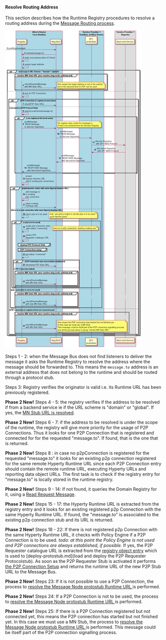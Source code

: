 #### Resolve Routing Address

This section describes how the Runtime Registry procedures to resolve a routing address during the [Message Routing process](bus-msg-routing).


![Address Resolution](resolve-routing-address.png)

Steps 1 - 2: when the Message Bus does not find listeners to deliver the message it asks the Runtime Registry to resolve the address where the message should be forwarded to. This means the `message.to` address is an external address that does not belong to the runtime and should be routed through a protocol stub.

Steps 3: Registry verifies the originator is valid i.e. its Runtime URL has been previously registered.

**Phase 2 New!** Steps 4 - 5: the registry verifies if the address to be resolved if from a backend service ie if the URL scheme is "domain" or "global". If yes, the [MN Stub URL is resolved](resolve-msg-node-address.md).

**Phase 2 New!** Steps 6 - 7: if the address to be resolved is under the scope of the runtime, the registry will give more priority for the usage of P2P Connections. Thus it looks for one P2P Connection that is registered and connected for for the requested "message.to". If found, that is the one that is returned.

**Phase 2 New!** Steps 8 : in case no p2pConnection is registered for the requested "message.to" it looks for an existing p2p connection registered for the same remote Hyperty Runtime URL since each P2P Connection entry should contain the remote runtime URL, executing Hyperty URLs and reporting data object URLs. The first task is to check if the registry entry for "message.to" is locally stored in the runtime registry.

  **Phase 2 New!** Steps 9 - 14: If not found, it queries the Domain Registry for it, using a [Read Request Message](../../messages/registration-messages.md#query-per-registry-data-object-url).

  **Phase 2 New!** Steps 15 - 17: the Hyperty Runtime URL is extracted from the registry entry and it looks for an existing registered p2p Connection with the same Hyperty Runtime URL. If found, the "message.to" is associated to the existing p2p connection stub and its URL is returned.

  **Phase 2 New!** Steps 18 - 22: If there is not registered p2p Connection with the same Hyperty Runtime URL, it checks with Policy Engine if a P2P Connection is to be used. *todo: at this point the Policy Engine is not used and P2P connections are always established, if possible.* If yes, the P2P Requester catalogue URL is extracted from the [registry object entry](../../datamodel/core/hyperty-registry) which is used to [deploy-protostub.md](load and deploy the P2P Requester Protocolstub). As soon as the P2P Requester Stub is activated it performs [the P2P Connection Setup](p2p-setup.md) and returns the runtime URL of the new P2P Stub URL to the Message Bus.

  **Phase 2 New!** Steps 23: If it is not possible to use a P2P Connection, the process to [resolve the Message Node protostub Runtime URL ](resolve-msg-node-address.md) is performed.

**Phase 2 New!** Steps 24: If a P2P Connection is not to be used, the process to [resolve the Message Node protostub Runtime URL ](resolve-msg-node-address.md) is performed.

**Phase 2 New!** Steps 25: If there is a P2P Connection registered but not connected yet, this means the P2P connection has started but not finished yet. In this case we must use a MN Stub, the process to [resolve the Message Node protostub Runtime URL ](resolve-msg-node-address.md) is performed. This message could be itself part of the P2P connection signalling process.
